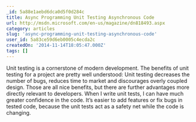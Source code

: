 ```yaml
---
_id: 5a88e1aebd6dca0d5f0d284c
title: Async Programming Unit Testing Asynchronous Code
url: http://msdn.microsoft.com/en-us/magazine/dn818493.aspx
category: articles
slug: 'async-programming-unit-testing-asynchronous-code'
user_id: 5a83ce59d6eb0005c4ecda2c
createdOn: '2014-11-14T18:05:47.000Z'
tags: []
---
```


Unit testing is a cornerstone of modern development. The benefits of unit testing for a project are pretty well understood: Unit testing decreases the number of bugs, reduces time to market and discourages overly coupled design. Those are all nice benefits, but there are further advantages more directly relevant to developers. When I write unit tests, I can have much greater confidence in the code. It’s easier to add features or fix bugs in tested code, because the unit tests act as a safety net while the code is changing.
